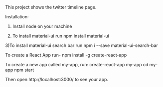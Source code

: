 This project shows the twitter timeline page.

Installation-
1) Install node on your machine

2) To install material-ui run
npm install material-ui

3)To install material-ui search bar run
npm i --save material-ui-search-bar

To create a React App run-
npm install -g create-react-app

To create a new app called my-app, run:
create-react-app my-app
cd my-app
npm start

Then open http://localhost:3000/ to see your app.

